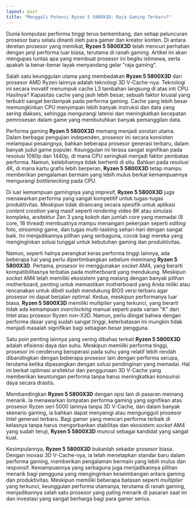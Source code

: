 ```yaml
---
layout: post
title: "Menggali Potensi Ryzen 5 5800X3D: Raja Gaming Terbaru?"
---
```


Dunia komputasi performa tinggi terus berkembang, dan setiap peluncuran prosesor baru selalu dinanti oleh para gamer dan kreator konten. Di antara deretan prosesor yang memikat, **Ryzen 5 5800X3D** telah mencuri perhatian dengan janji performa luar biasa, terutama di ranah gaming. Artikel ini akan mengupas tuntas apa yang membuat prosesor ini begitu istimewa, serta apakah ia benar-benar layak menyandang gelar "raja gaming".

Salah satu keunggulan utama yang membedakan **Ryzen 5 5800X3D** dari prosesor AMD Ryzen lainnya adalah teknologi 3D V-Cache-nya. Teknologi ini secara inovatif menumpuk cache L3 tambahan langsung di atas inti CPU. Hasilnya? Kapasitas cache yang jauh lebih besar, sebuah faktor krusial yang terbukti sangat berdampak pada performa gaming. Cache yang lebih besar memungkinkan CPU menyimpan lebih banyak instruksi dan data yang sering diakses, sehingga mengurangi latensi dan meningkatkan kecepatan pemrosesan dalam game yang membutuhkan banyak pemanggilan data.

Performa gaming **Ryzen 5 5800X3D** memang menjadi sorotan utama. Dalam berbagai pengujian independen, prosesor ini secara konsisten melampaui pesaingnya, bahkan beberapa prosesor generasi terbaru, dalam banyak judul game populer. Keunggulan ini terasa sangat signifikan pada resolusi 1080p dan 1440p, di mana CPU seringkali menjadi faktor pembatas performa. Namun, kelebihannya tidak berhenti di situ. Bahkan pada resolusi 4K, di mana kartu grafis lebih berperan, **Ryzen 5 5800X3D** tetap mampu memberikan pengalaman bermain yang lebih mulus berkat kemampuannya mengurangi *bottlenecking* pada CPU.

Di luar kemampuan gamingnya yang impresif, **Ryzen 5 5800X3D** juga menawarkan performa yang sangat kompetitif untuk tugas-tugas produktivitas. Meskipun tidak dirancang secara spesifik untuk aplikasi *content creation* yang masif seperti *rendering* video 8K atau simulasi kompleks, arsitektur Zen 3 yang kokoh dan jumlah core yang memadai (8 core, 16 thread) membuatnya mampu menangani pekerjaan seperti *editing* foto, *streaming* game, dan tugas multi-tasking sehari-hari dengan sangat baik. Ini menjadikannya pilihan yang serbaguna, cocok bagi mereka yang menginginkan solusi tunggal untuk kebutuhan gaming dan produktivitas.

Namun, seperti halnya perangkat keras performa tinggi lainnya, ada beberapa hal yang perlu dipertimbangkan sebelum meminang **Ryzen 5 5800X3D**. Pertama, prosesor ini menggunakan *socket* AM4, yang berarti kompatibilitasnya terbatas pada motherboard yang mendukung. Meskipun *socket* AM4 telah memiliki ekosistem yang matang dengan banyak pilihan motherboard, penting untuk memastikan motherboard yang Anda miliki atau rencanakan untuk dibeli sudah mendukung BIOS versi terbaru agar prosesor ini dapat berjalan optimal. Kedua, meskipun performanya luar biasa, **Ryzen 5 5800X3D** memiliki *multiplier* yang terkunci, yang berarti tidak ada kemampuan *overclocking* manual seperti pada varian "K" dari Intel atau prosesor Ryzen non-X3D. Namun, perlu diingat bahwa dengan performa dasar yang sudah sangat tinggi, keterbatasan ini mungkin tidak menjadi masalah signifikan bagi sebagian besar pengguna.

Satu poin penting lainnya yang sering dibahas terkait **Ryzen 5 5800X3D** adalah efisiensi daya dan suhu. Meskipun memiliki performa tinggi, prosesor ini cenderung beroperasi pada suhu yang relatif lebih rendah dibandingkan dengan beberapa prosesor lain dengan performa serupa, terutama ketika dipasangkan dengan solusi pendinginan yang memadai. Hal ini berkat optimasi arsitektur dan penggunaan 3D V-Cache yang memberikan keuntungan performa tanpa harus meningkatkan konsumsi daya secara drastis.

Membandingkan **Ryzen 5 5800X3D** dengan opsi lain di pasaran memang menarik. Ia menawarkan lompatan performa gaming yang signifikan atas prosesor Ryzen seri 5000 lainnya tanpa 3D V-Cache, dan dalam banyak skenario gaming, ia bahkan dapat menyaingi atau mengungguli prosesor Intel generasi terbaru. Bagi gamer yang mencari performa terbaik di kelasnya tanpa harus mengorbankan stabilitas dan ekosistem *socket* AM4 yang sudah teruji, **Ryzen 5 5800X3D** muncul sebagai kandidat yang sangat kuat.

Kesimpulannya, **Ryzen 5 5800X3D** bukanlah sekadar prosesor biasa. Dengan inovasi 3D V-Cache-nya, ia telah menetapkan standar baru dalam performa gaming, memberikan pengalaman bermain yang lebih mulus dan responsif. Kemampuannya yang serbaguna juga menjadikannya pilihan menarik bagi pengguna yang menginginkan keseimbangan antara gaming dan produktivitas. Meskipun memiliki beberapa batasan seperti *multiplier* yang terkunci, keunggulan performa utamanya, terutama di ranah gaming, menjadikannya salah satu prosesor yang paling menarik di pasaran saat ini dan investasi yang sangat berharga bagi para gamer serius.
